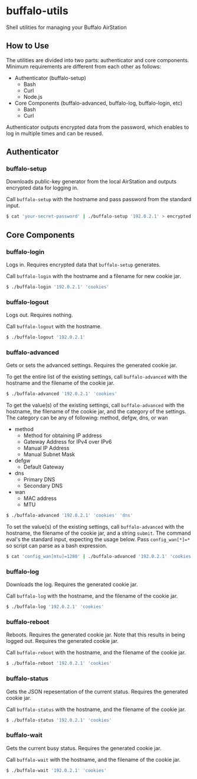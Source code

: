 buffalo-utils
=============

Shell utilities for managing your Buffalo AirStation

## How to Use

The utilities are divided into two parts: authenticator and core components.
Minimum requirements are different from each other as follows:

- Authenticator (buffalo-setup)
  - Bash
  - Curl
  - Node.js
- Core Components (buffalo-advanced, buffalo-log, buffalo-login, etc)
  - Bash
  - Curl

Authenticator outputs encrypted data from the password, which enables to log in
multiple times and can be reused.

## Authenticator

### buffalo-setup

Downloads public-key generator from the local AirStation and outputs encrypted
data for logging in.

Call `buffalo-setup` with the hostname and pass password from the standard
input.

```sh
$ cat 'your-secret-password' | ./buffalo-setup '192.0.2.1' > encrypted
```

## Core Components

### buffalo-login

Logs in. Requires encrypted data that `buffalo-setup` generates.

Call `buffalo-login` with the hostname and a filename for new cookie jar.

```sh
$ ./buffalo-login '192.0.2.1' 'cookies'
```

### buffalo-logout

Logs out. Requires nothing.

Call `buffalo-logout` with the hostname.

```sh
$ ./buffalo-logout '192.0.2.1'
```

### buffalo-advanced

Gets or sets the advanced settings. Requires the generated cookie jar.

To get the entire list of the existing settings, call `buffalo-advanced` with
the hostname and the filename of the cookie jar.

```sh
$ ./buffalo-advanced '192.0.2.1' 'cookies'
```

To get the value(s) of the existing settings, call `buffalo-advanced` with the
hostname, the filename of the cookie jar, and the category of the settings. The
category can be any of following: method, defgw, dns, or wan

- method
  - Method for obtaining IP address
  - Gateway Address for IPv4 over IPv6
  - Manual IP Address
  - Manual Subnet Mask
- defgw
  - Default Gateway
- dns
  - Primary DNS
  - Secondary DNS
- wan
  - MAC address
  - MTU

```sh
$ ./buffalo-advanced '192.0.2.1' 'cookies' 'dns'
```

To set the value(s) of the existing settings, call `buffalo-advanced` with the
hostname, the filename of the cookie jar, and a string `submit`. The command
eval's the standard input, expecting the usage below. Pass `config_wan[*]=*` so
script can parse as a bash expression.

```sh
$ cat 'config_wan[mtu]=1280' | ./buffalo-advanced '192.0.2.1' 'cookies' 'submit'
```

### buffalo-log

Downloads the log. Requires the generated cookie jar.

Call `buffalo-log` with the hostname, and the filename of the cookie jar.

```sh
$ ./buffalo-log '192.0.2.1' 'cookies'
```

### buffalo-reboot

Reboots. Requires the generated cookie jar. Note that this results in being
logged out. Requires the generated cookie jar.

Call `buffalo-reboot` with the hostname, and the filename of the cookie jar.

```sh
$ ./buffalo-reboot '192.0.2.1' 'cookies'
```

### buffalo-status

Gets the JSON repesentation of the current status. Requires the generated
cookie jar.

Call `buffalo-status` with the hostname, and the filename of the cookie jar.

```sh
$ ./buffalo-status '192.0.2.1' 'cookies'
```

### buffalo-wait

Gets the current busy status. Requires the generated cookie jar.

Call `buffalo-wait` with the hostname, and the filename of the cookie jar.

```sh
$ ./buffalo-wait '192.0.2.1' 'cookies'
```
